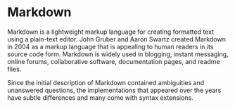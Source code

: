 # Markdown 
Markdown is a lightweight markup language for creating formatted text using a plain-text editor. John Gruber and Aaron Swartz created Markdown in 2004 as a markup language that is appealing to human readers in its source code form. Markdown is widely used in blogging, instant messaging, online forums, collaborative software, documentation pages, and readme files.

Since the initial description of Markdown contained ambiguities and unanswered questions, the implementations that appeared over the years have subtle differences and many come with syntax extensions.
